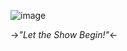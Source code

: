 ![image](https://media1.tenor.com/m/k-0BhSJvcPcAAAAC/furina-furina-genshin.gif)

->*"Let the Show Begin!"*<-
